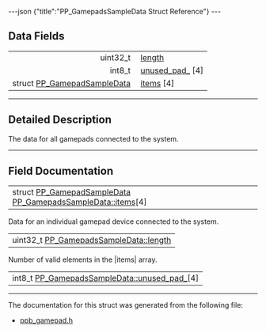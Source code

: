 ---json {"title":"PP\_GamepadsSampleData Struct Reference"} ---

Data Fields
-----------

<table><tbody><tr class="odd"><td style="text-align: right;">uint32_t </td><td><a href="/docs/native-client/pepper_stable/c/struct_p_p___gamepads_sample_data#abc9c0c8b20cfe0219a5ab4e38dd5a800" class="el">length</a></td></tr><tr class="even"><td style="text-align: right;">int8_t </td><td><a href="/docs/native-client/pepper_stable/c/struct_p_p___gamepads_sample_data#a8da16be21054bad05283f6cbc7ab226a" class="el">unused_pad_</a> [4]</td></tr><tr class="odd"><td style="text-align: right;">struct <a href="/docs/native-client/pepper_stable/c/struct_p_p___gamepad_sample_data/" class="el">PP_GamepadSampleData</a> </td><td><a href="/docs/native-client/pepper_stable/c/struct_p_p___gamepads_sample_data#ab0fa87f088fef743ba879a2f91363bfe" class="el">items</a> [4]</td></tr></tbody></table>

------------------------------------------------------------------------

<span id="details" class="anchor" style="margin: 0;"></span>

Detailed Description
--------------------

The data for all gamepads connected to the system.

------------------------------------------------------------------------

Field Documentation
-------------------

<span id="ab0fa87f088fef743ba879a2f91363bfe" class="anchor" style="margin: 0;"></span>

<table><tbody><tr class="odd"><td>struct <a href="/docs/native-client/pepper_stable/c/struct_p_p___gamepad_sample_data/" class="el">PP_GamepadSampleData</a> <a href="/docs/native-client/pepper_stable/c/struct_p_p___gamepads_sample_data#ab0fa87f088fef743ba879a2f91363bfe" class="el">PP_GamepadsSampleData::items</a>[4]</td></tr></tbody></table>

Data for an individual gamepad device connected to the system.

<span id="abc9c0c8b20cfe0219a5ab4e38dd5a800" class="anchor" style="margin: 0;"></span>

<table><tbody><tr class="odd"><td>uint32_t <a href="/docs/native-client/pepper_stable/c/struct_p_p___gamepads_sample_data#abc9c0c8b20cfe0219a5ab4e38dd5a800" class="el">PP_GamepadsSampleData::length</a></td></tr></tbody></table>

Number of valid elements in the |items| array.

<span id="a8da16be21054bad05283f6cbc7ab226a" class="anchor" style="margin: 0;"></span>

<table><tbody><tr class="odd"><td>int8_t <a href="/docs/native-client/pepper_stable/c/struct_p_p___gamepads_sample_data#a8da16be21054bad05283f6cbc7ab226a" class="el">PP_GamepadsSampleData::unused_pad_</a>[4]</td></tr></tbody></table>

------------------------------------------------------------------------

The documentation for this struct was generated from the following file:

-   <a href="/docs/native-client/pepper_stable/c/ppb__gamepad_8h/" class="el">ppb_gamepad.h</a>
